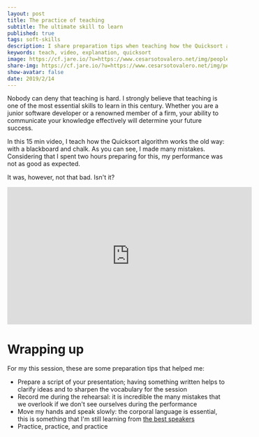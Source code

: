 ```yaml
---
layout: post
title: The practice of teaching
subtitle: The ultimate skill to learn
published: true
tags: soft-skills
description: I share preparation tips when teaching how the Quicksort algorithm works using a blackboard and chalk.
keywords: teach, video, explanation, quicksort
image: https://cf.jare.io/?u=https://www.cesarsotovalero.net/img/people.png
share-img: https://cf.jare.io/?u=https://www.cesarsotovalero.net/img/people.png
show-avatar: false
date: 2019/2/14
---
```


Nobody can deny that teaching is hard.
I strongly believe that teaching is one of the most essential skills to learn in this century.
Whether you are a junior software developer or a renowned member of a firm, your ability to communicate your knowledge effectively will determine your future success.

In this 15 min video, I teach how the Quicksort algorithm works the old way: with a blackboard and chalk.
As you can see, I made many mistakes. 
Considering that I spent two hours preparing for this, my performance was not as good as expected.

It was, however, not that bad. Isn't it?

<iframe width="560" height="315" src="https://www.youtube.com/embed/3nptpGpaYws" title="YouTube video player" frameborder="0" allow="accelerometer; autoplay; clipboard-write; encrypted-media; gyroscope; picture-in-picture" allowfullscreen></iframe>

# Wrapping up 

For my this session, these are some preparation tips that helped me:

- Prepare a script of your presentation; having something written helps to clarify ideas and to sharpen the vocabulary for the session
- Record me during the rehearsal: it is incredible the many mistakes that we overlook if we don't see ourselves during the performance
- Move my hands and speak slowly: the corporal language is essential, this is something that I'm still learning from [the best speakers](https://www.ted.com/talks)
- Practice, practice, and practice
